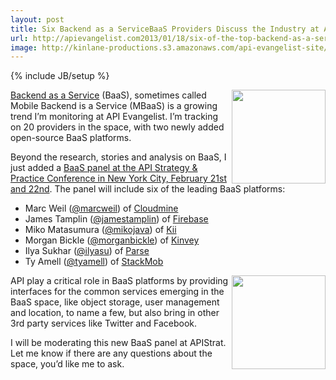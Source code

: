 ```yaml
---
layout: post
title: Six Backend as a ServiceBaaS Providers Discuss the Industry at APIStrat in NYC
url: http://apievangelist.com2013/01/18/six-of-the-top-backend-as-a-servicebaas-discussing-industry-at-apistrat-in-nyc/
image: http://kinlane-productions.s3.amazonaws.com/api-evangelist-site/blog/baas-trends.png
---
```

{% include JB/setup %}<p>
     <a href="/trends/baas.php"><img src="https://s3.amazonaws.com/kinlane-productions/api-evangelist/trends/baas-trends.png"  width="150" align="right" /></a>
</p>
<p>
     <a title="BaaS" href="/trends/baas.php">Backend as a Service</a> (BaaS), sometimes called Mobile Backend is a Service (MBaaS) is a growing trend I’m monitoring at API Evangelist. I’m tracking on 20 providers in the space, with two newly added open-source BaaS platforms.
</p>
<p>
     Beyond the research, stories and analysis on BaaS, I just added a <a href="http://www.apistrategyconference.com/2013/01/18/new-panel-at-apistrat-backend-as-a-service/">BaaS panel at the API Strategy &amp; Practice Conference in New York City, February 21st and 22nd</a>. The panel will include six of the leading BaaS platforms:
</p>
<ul>
     <li>Marc Weil (<a href="https://twitter.com/marcweil">@marcweil</a>) of <a href="https://cloudmine.me/" target="_blank">Cloudmine</a>
     </li>
     <li>James Tamplin (<a href="https://twitter.com/jamestamplin">@jamestamplin</a>) of <a href="https://www.firebase.com/" target="_blank">Firebase</a>
     </li>
     <li>Miko Matasumura (<a href="https://twitter.com/mikojava">@mikojava</a>) of <a href="http://kii.com/" target="_blank">Kii</a>
     </li>
     <li>Morgan Bickle (<a href="https://twitter.com/morganbickle">@morganbickle</a>) of <a href="http://www.kinvey.com/" target="_blank">Kinvey</a>
     </li>
     <li>Ilya Sukhar (<a href="https://twitter.com/ilyasu">@ilyasu</a>) of <a href="http://www.parse.com/" target="_blank">Parse</a>
     </li>
     <li>Ty Amell (<a href="https://twitter.com/tyamell">@tyamell</a>) of <a href="https://www.stackmob.com/" target="_blank">StackMob</a> 
     </li>
</ul>
<p>
     <a title="API Strategy &amp; Practice" href="http://www.apistrategyconference.com/" target="_blank"><img src="https://s3.amazonaws.com/kinlane-productions/events/api-strategy-practice-conference/api-strategy-conference-logo.png"  width="150" align="right" /></a>
</p>
<p>
     API play a critical role in BaaS platforms by providing interfaces for the common services emerging in the BaaS space, like object storage, user management and location, to name a few, but also bring in other 3rd party services like Twitter and Facebook.
</p>
<p>
     I will be moderating this new BaaS panel at APIStrat. Let me know if there are any questions about the space, you’d like me to ask.
</p>

